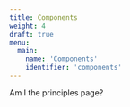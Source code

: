 ```yaml
---
title: Components
weight: 4
draft: true
menu:
  main:
    name: 'Components'
    identifier: 'components'
---
```


Am I the principles page?
